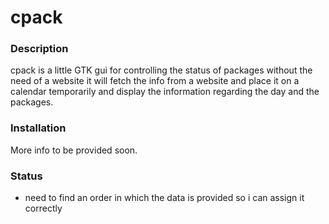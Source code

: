 # cpack

### Description

cpack is a little GTK gui for controlling the status of packages without the need of a website
it will fetch the info from a website and place it on a calendar temporarily and display the
information regarding the day and the packages.

### Installation

More info to be provided soon.

### Status
* need to find an order in which the data is provided so i can assign it correctly
